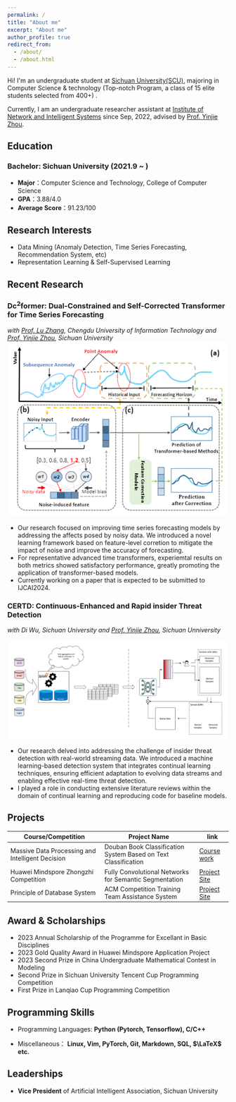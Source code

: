 ```yaml
---
permalink: /
title: "About me"
excerpt: "About me"
author_profile: true
redirect_from: 
  - /about/
  - /about.html
---
```


Hi! I'm an undergraduate student at [Sichuan University(SCU)](https://www.scu.edu.cn/), majoring in Computer Science & technology (Top-notch Program, a class of 15 elite students selected from 400+) . 

Currently, I am an undergraduate researcher assistant at [Institute of Network and Intelligent Systems](https://yj-zhou.github.io/) since Sep, 2022, advised by [Prof. Yinjie Zhou](https://cs.scu.edu.cn/info/1286/15957.htm). 

## Education

### Bachelor: Sichuan University (2021.9 ~ )

- **Major**：Computer Science and Technology, College of Computer Science
- **GPA**：3.88/4.0
- **Average Score**：91.23/100


## Research Interests

- Data Mining (Anomaly Detection, Time Series Forecasting, Recommendation System, etc)
- Representation Learning & Self-Supervised Learning

## Recent Research

### Dc$^2$former: Dual-Constrained and Self-Corrected Transformer for Time Series Forecasting                

_with [Prof. Lu Zhang](https://scholar.google.com/citations?user=u3N8K58AAAAJ&hl=en&oi=sra), Chengdu University of Information Technology and [Prof. Yinjie Zhou](https://cs.scu.edu.cn/info/1286/15957.htm), Sichuan University_                                                                                                                                 
![Illustration of Proposed Dc$^2$former](../images/Dcformer.png)

- Our research focused on improving time series forecasting models by addressing the affects posed by noisy data. We introduced a novel learning framework based on feature-level corretion to mitigate the impact of noise and improve the  accuracy of forecasting.
- For representative advanced time transformers, experiemtal results on both metrics showed satisfactory performance, greatly promoting the application of transformer-based models.
- Currently working on a paper that is expected to be submitted to IJCAI2024.

### CERTD: Continuous-Enhanced and Rapid insider Threat Detection                 

_with Di Wu, Sichuan University and [Prof. Yinjie Zhou](https://cs.scu.edu.cn/info/1286/15957.htm), Sichuan Unniversity_

![Illustration of Proposed CERTD](../images/CERTD.png)

- Our research delved into addressing the challenge of insider threat detection with real-world streaming data. We introduced a machine learning-based detection system that integrates continual learning techniques, ensuring efficient adaptation to evolving data streams and enabling effective real-time threat detection.
- I played a role in conducting extensive literature reviews within the domain of continual learning and reproducing code for baseline models.
  
## Projects

| Course/Competition  | Project Name  | link  |
|---|---|---|
| Massive Data Processing and Intelligent Decision  | Douban Book Classification System Based on Text Classification  |  [Course work](../files/Douban.pdf) |
|  Huawei Mindspore Zhongzhi Competition | Fully Convolutional Networks for Semantic Segmentation  | [Project Site](https://www.mindspore.cn/tutorials/application/zh-CN/master/cv/fcn8s.html) |
|  Principle of Database System | ACM Competition Training Team Assistance System  |  [Project Site](http://scuacm.tankie.top/home/) |



## Award & Scholarships

- 2023  Annual Scholarship of the Programme for Excellant in Basic Disciplines
- 2023  Gold Quality Award in Huawei Mindspore Application Project
- 2023  Second Prize in China Undergraduate Mathematical Contest in Modeling
- Second Prize in Sichuan University Tencent Cup Programming Competition
- First Prize in Lanqiao Cup Programming Competition

## Programming Skills

- Programming Languages: **Python (Pytorch, Tensorflow), C/C++**

- Miscellaneous： **Linux, Vim, PyTorch, Git, Markdown, SQL, $\LaTeX$ etc.**



## Leaderships

- **Vice President** of Artificial Intelligent Association, Sichuan University
